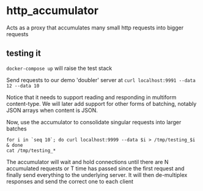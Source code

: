 # http_accumulator
Acts as a proxy that accumulates many small http requests into bigger requests

## testing it

`docker-compose up` will raise the test stack

Send requests to our demo 'doubler' server at `curl localhost:9991 --data 12 --data 10`

Notice that it needs to support reading and responding in multiform content-type. We will later add support for other forms
of batching, notably JSON arrays when content is JSON.

Now, use the accumulator to consolidate singular requests into larger batches

    for i in `seq 10`; do curl localhost:9999 --data $i > /tmp/testing_$i & done
    cat /tmp/testing_*

The accumulator will wait and hold connections until there are N accumulated requests
or T time has passed since the first request and finally send everything
to the underlying server. It will then de-multiplex responses and send the correct one to each client
